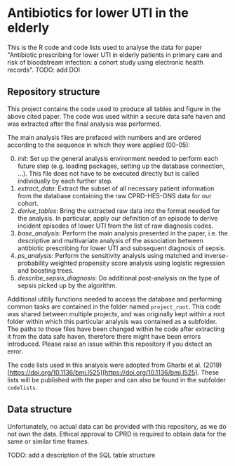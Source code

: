 # Antibiotics for lower UTI in the elderly
This is the R code and code lists used to analyse the data for paper "Antibiotic prescribing for lower UTI in elderly patients in primary care and risk of bloodstream infection: a cohort study using electronic health records". TODO: add DOI

## Repository structure

This project contains the code used to produce all tables and figure in the above cited paper. The code was used within a secure data safe haven and was extracted after the final analysis was performed.

The main analysis files are prefaced with numbers and are ordered according to the sequence in which they were applied (00-05):

0. *init*: Set up the general analysis environment needed to perform each future step (e.g. loading packages, setting up the database connection, ...). This file does not have to be executed directly but is called individually by each further step.
1. *extract_data*: Extract the subset of all necessary patient information from the database containing the raw CPRD-HES-ONS data for our cohort. 
2. *derive_tables*: Bring the extracted raw data into the format needed for the analysis. In particular, apply our definition of an episode to derive incident episodes of lower UTI from the list of raw diagnosis codes.
3. *base_analysis*: Perform the main analysis presented in the paper, i.e. the descriptive and multivariate analysis of the association between antibiotic prescribing for lower UTI and subsequent diagnosis of sepsis.
4. *ps_analysis*: Perform the sensitivity analysis using matched and inverse-probability weighted propensity score analysis using logistic regression and boosting trees.
5. *describe_sepsis_diagnosis*: Do additional post-analysis on the type of sepsis picked up by the algorithm.

Additional utitily functions needed to access the database and performing common tasks are contained in the folder named `project_root`. This code was shared between multiple projects, and was originally kept within a root folder within which this particular analysis was contained as a subfolder. The paths to those files have been changed within he code after extracting it from the data safe haven, therefore there might have been errors introduced. Please raise an issue within this repository if you detect an error.

The code lists used in this analysis were adopted from Gharbi et al. (2019) [https://doi.org/10.1136/bmj.l525](https://doi.org/10.1136/bmj.l525). These lists will be published with the paper and can also be found in the subfolder `codelists`.   

## Data structure
 Unfortunately, no actual data can be provided with this repository, as we do not own the data. Ethical approval to CPRD is required to obtain data for the same or similar time frames.
 
 TODO: add a description of the SQL table structure
